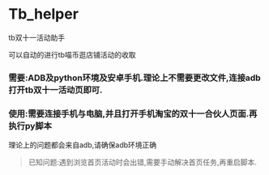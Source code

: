 # Tb_helper
tb双十一活动助手

可以自动的进行tb喵币逛店铺活动的收取
### **需要**:ADB及python环境及**安卓手机**.理论上不需要更改文件,连接adb打开tb双十一活动页即可.
### **使用**:需要连接手机与电脑,并且打开手机淘宝的双十一合伙人页面.再执行py脚本
理论上的问题都会来自adb,请确保adb环境正确
> 已知问题:遇到浏览首页活动时会出错,需要手动解决首页任务,再重启脚本.
